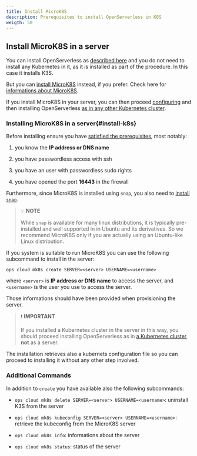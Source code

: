```yaml
---
title: Install MicroK8S
description: Prerequisites to install OpenServerless in K8S
weigth: 50
---
```

## Install MicroK8S in a server

You can install OpenServerless as
[described here](/docs/installation/install/server) and you do not need to
install any Kubernetes in it, as it is installed as part of the procedure. In
this case it installs K3S.

But you can [install MicroK8S](#install-k8s) instead, if you
prefer. Check here for [informations about MicroK8S](https://microk8s.io/).

If you install MicroK8S in your server, you can then proceed
[configuring](/docs/installation/configure/) and then installing OpenServerless
[as in any other Kubernetes cluster](/docs/installation/install/cluster/).

### Installing MicroK8S in a server{#install-k8s}

Before installing ensure you have 
[satisfied the prerequisites](/docs/installation/prereq/server/), most notably:

1. you know the **IP address or DNS name**

2. you have passwordless access with ssh

3. you have an user with passwordless sudo rights

4. you have opened the port **16443** in the firewall

Furthermore, since MicroK8S is installed using `snap`, you also need to
[install `snap`](https://snapcraft.io/docs/installing-snapd).

> 💡 **NOTE**
>
> While `snap` is available for many linux distributions, it is typically
pre-installed and well supported in in Ubuntu and its derivatives. So we
recommend MicroK8S only if you are actually using an Ubuntu-like Linux
distribution.

If you system is suitable to run MicroK8S you can use the following
subcommand to install in the server:

    ops cloud mk8s create SERVER=<server> USERNAME=<username>

where `<server>` is **IP address or DNS name** to access the server, and
`<username>` is the user you use to access the server.

Those informations should have been provided when provisioning the
server.

> ❗ **IMPORTANT**
>
> If you installed a Kubernetes cluster in the server in this way, you
should proceed installing OpenServerless as in 
[a Kubernetes cluster](/docs/installation/install/cluster), **not** as a server.

The installation retrieves also a kubernets configuration file so you
can proceed to installing it without any other step involved.

### Additional Commands

In addition to `create` you have available also the following
subcommands:

- `ops cloud mk8s delete SERVER=<server> USERNAME=<username>`:
    uninstall K3S from the server

- `ops cloud mk8s kubeconfig SERVER=<server> USERNAME=<username>`:
    retrieve the kubeconfig from the MicroK8S server

- `ops cloud mk8s info`: informations about the server

- `ops cloud mk8s status`: status of the server
